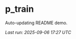 # p_train

Auto-updating README demo.

<!--START_SECTION:status-->
_Last run: 2025-09-06 17:27 UTC_
<!--END_SECTION:status-->




































































































































































































































































































































































